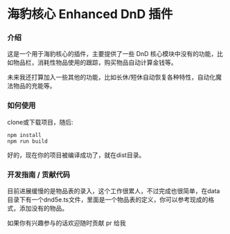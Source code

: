 # 海豹核心 Enhanced DnD 插件

### 介绍

这是一个用于海豹核心的插件，主要提供了一些 DnD 核心模块中没有的功能，比如物品栏，消耗性物品使用的跟踪，购买物品自动计算金钱等。

未来我还打算加入一些其他的功能，比如长休/短休自动恢复各种特性，自动化魔法物品的充能等。

### 如何使用

clone或下载项目，随后:

```
npm install
npm run build
```

好的，现在你的项目被编译成功了，就在dist目录。

### 开发指南 / 贡献代码

目前进展缓慢的是物品表的录入，这个工作很累人，不过完成也很简单，在data目录下有一个dnd5e.ts文件，里面是一个物品表的定义，你可以参考现成的格式，添加没有的物品。

如果你有兴趣参与的话欢迎随时贡献 pr 给我

